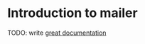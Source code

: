 # Introduction to mailer

TODO: write [great documentation](http://jacobian.org/writing/what-to-write/)

